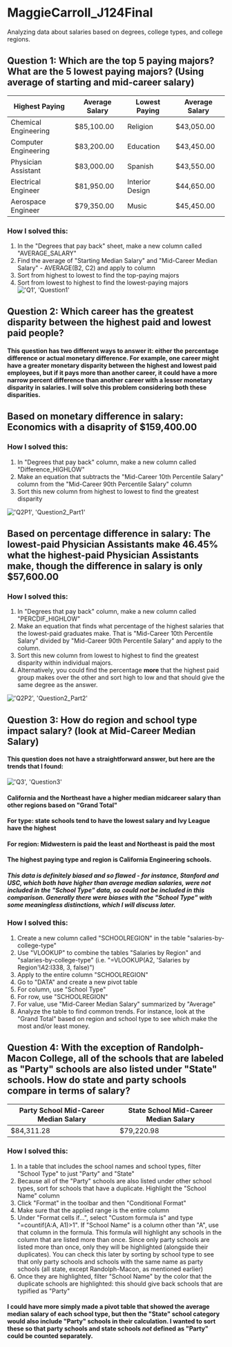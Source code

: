 # MaggieCarroll_J124Final
Analyzing data about salaries based on degrees, college types, and college regions. 

## Question 1: Which are the top 5 paying majors? What are the 5 lowest paying majors? (Using average of starting and mid-career salary)
|  **Highest Paying**  |  **Average Salary**  |  **Lowest Paying**  |  **Average Salary**  |
| --- | --- | --- | --- |
| Chemical Engineering | $85,100.00 | Religion | $43,050.00 |
| Computer Engineering | $83,200.00 | Education | $43,450.00 |
| Physician Assistant | $83,000.00 | Spanish | $43,550.00 |
| Electrical Engineer | $81,950.00 | Interior Design | $44,650.00 |
| Aerospace Engineer | $79,350.00 | Music | $45,450.00 |

### How I solved this:
1. In the "Degrees that pay back" sheet, make a new column called "AVERAGE_SALARY"
2. Find the average of "Starting Median Salary" and "Mid-Career Median Salary" - AVERAGE(B2, C2) and apply to column
3. Sort from highest to lowest to find the top-paying majors
4. Sort from lowest to highest to find the lowest-paying majors
!['Q1', 'Question1'](Screenshot_Q1.jpg)


## Question 2: Which career has the greatest disparity between the highest paid and lowest paid people? 
#### This question has two different ways to answer it: either the percentage difference or actual monetary difference. For example, one career might have a greater monetary disparity between the highest and lowest paid employees, but if it pays more than another career, it could have a more narrow percent difference than another career with a lesser monetary disparity in salaries. I will solve this problem considering both these disparities.

## Based on monetary difference in salary: Economics with a disaprity of $159,400.00
### How I solved this:
1. In "Degrees that pay back" column, make a new column called "Difference_HIGHLOW"
2. Make an equation that subtracts the "Mid-Career 10th Percentile Salary" column from the "Mid-Career 90th Percentile Salary" column
3. Sort this new column from highest to lowest to find the greatest disparity

!['Q2P1', 'Question2_Part1'](Screenshot_Q2_P1.jpg)

## Based on percentage difference in salary: The lowest-paid Physician Assistants make 46.45% what the highest-paid Physician Assistants make, though the difference in salary is only $57,600.00
### How I solved this: 
1. In "Degrees that pay back" column, make a new column called "PERCDIF_HIGHLOW"
2. Make an equation that finds what percentage of the highest salaries that the lowest-paid graduates make. That is "Mid-Career 10th Percentile Salary" divided by "Mid-Career 90th Percentile Salary" and apply to the column.
3. Sort this new column from lowest to highest to find the greatest disparity within individual majors. 
4. Alternatively, you could find the percentage __more__ that the highest paid group makes over the other and sort high to low and that should give the same degree as the answer.

!['Q2P2', 'Question2_Part2'](Screenshot_Q2_P2.jpg)

## Question 3: How do region and school type impact salary? (look at Mid-Career Median Salary)
#### This question does not have a straightforward answer, but here are the trends that I found:

!['Q3', 'Question3'](Screenshot_Q3.jpg)

#### California and the Northeast have a higher median midcareer salary than other regions based on "Grand Total"
#### For type: state schools tend to have the lowest salary and Ivy League have the highest
#### For region: Midwestern is paid the least and Northeast is paid the most
#### The highest paying type and region is California Engineering schools. 
##### This data is definitely biased and so flawed - for instance, Stanford and USC, which both have higher than average median salaries, were not included in the "School Type" data, so could not be included in this comparison. Generally there were biases with the "School Type" with some meaningless distinctions, which I will discuss later.

### How I solved this: 
1. Create a new column called "SCHOOLREGION" in the table "salaries-by-college-type"
2. Use "VLOOKUP" to combine the tables "Salaries by Region" and "salaries-by-college-type" (i.e. "=VLOOKUP(A2, 'Salaries by Region'!$A$2:I338, 3, false)")
3. Apply to the entire column "SCHOOLREGION"
4. Go to "DATA" and create a new pivot table
5. For column, use "School Type"
6. For row, use "SCHOOLREGION"
7. For value, use "Mid-Career Median Salary" summarized by "Average"
8. Analyze the table to find common trends. For instance, look at the "Grand Total" based on region and school type to see which make the most and/or least money. 

## Question 4: With the exception of Randolph-Macon College, all of the schools that are labeled as "Party" schools are also listed under "State" schools. How do state and party schools compare in terms of salary?
|  **Party School Mid-Career Median Salary**  |  **State School Mid-Career Median Salary** |
|  ---  |  ---  |
| $84,311.28 | $79,220.98 |

### How I solved this:
1. In a table that includes the school names and school types, filter "School Type" to just "Party" and "State"
2. Because all of the "Party" schools are also listed under other school types, sort for schools that have a duplicate. Highlight the "School Name" column
3. Click "Format" in the toolbar and then "Conditional Format"
4. Make sure that the applied range is the entire column
5. Under "Format cells if...", select "Custom formula is" and type "=countif(A:A, A1)>1". If "School Name" is a column other than "A", use that column in the formula. This formula will highlight any schools in the column that are listed more than once. Since only party schools are listed more than once, only they will be highlighted (alongside their duplicates). You can check this later by sorting by school type to see that only party schools and schools with the same name as party schools (all state, except Randolph-Macon, as mentioned earlier)
6. Once they are highlighted, filter "School Name" by the color that the duplicate schools are highlighted: this should give back schools that are typified as "Party"

#### I could have more simply made a pivot table that showed the average median salary of each school type, but then the "State" school category would also include "Party" schools in their calculation. I wanted to sort these so that party schools and state schools *not* defined as "Party" could be counted separately.

